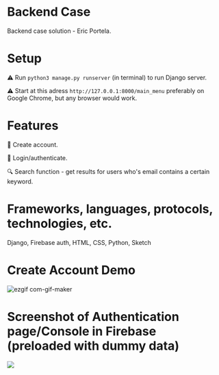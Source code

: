 <p align="center"> 
     <h1>Backend Case</h1>
     <a> Backend case solution - Eric Portela.
     </a>
</p>


# Setup

:warning: Run `python3 manage.py runserver` (in terminal) to run Django server.

:warning: Start at this adress `http://127.0.0.1:8000/main_menu` preferably on Google Chrome, but any browser would work.



# Features
📂 Create account.

🏡 Login/authenticate.

🔍 Search function - get results for users who's email contains a certain keyword.



# Frameworks, languages, protocols, technologies, etc.

Django, Firebase auth, HTML, CSS, Python, Sketch


# Create Account Demo

![ezgif com-gif-maker](https://user-images.githubusercontent.com/123047368/213686505-e60be2ba-92bc-4344-ac71-4996978aef13.gif)


# Screenshot of Authentication page/Console in Firebase (preloaded with dummy data)

<img src="https://user-images.githubusercontent.com/123047368/213685283-c0589cd9-b06c-4f03-849f-6d06e09c2881.png">

